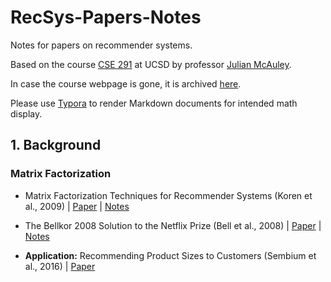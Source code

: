 # RecSys-Papers-Notes
Notes for papers on recommender systems.

Based on the course [CSE 291](https://cseweb.ucsd.edu/classes/fa17/cse291-b/) at UCSD by professor [Julian McAuley](http://cseweb.ucsd.edu/~jmcauley/).

In case the course webpage is gone, it is archived [here](./webpage_archive.pdf).

Please use [Typora](https://typora.io/) to render Markdown documents for intended math display.

## 1. Background

### Matrix Factorization

- Matrix Factorization Techniques for Recommender Systems (Koren et al., 2009) | [Paper](Papers/1.1.1.pdf) | [Notes](Notes/1.1.1.pdf)

- The Bellkor 2008 Solution to the Netflix Prize (Bell et al., 2008) | [Paper](Papers/1.1.2.pdf) | [Notes](Notes/1.1.2.md)

- **Application:** Recommending Product Sizes to Customers (Sembium et al., 2016) | [Paper](Papers/1.1.3.pdf)

